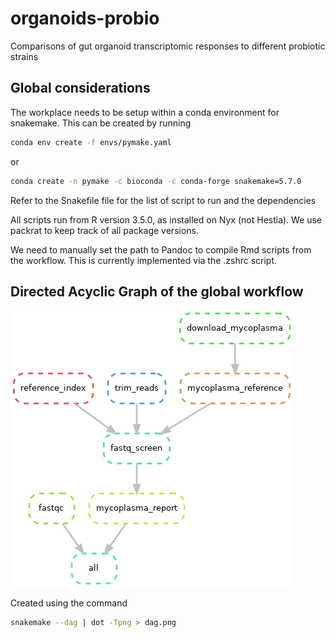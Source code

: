 # organoids-probio
Comparisons of gut organoid transcriptomic responses to different probiotic strains

## Global considerations

The workplace needs to be setup within a conda environment for snakemake. 
This can be created by running 
```bash
conda env create -f envs/pymake.yaml
```
or 

```bash
conda create -n pymake -c bioconda -c conda-forge snakemake=5.7.0
```

Refer to the Snakefile file for the list of script to run and the dependencies

All scripts run from R version 3.5.0, as installed on Nyx (not Hestia).
We use packrat to keep track of all package versions.

We need to manually set the path to Pandoc to compile Rmd scripts from the workflow.
This is currently implemented via the .zshrc script.

## Directed Acyclic Graph of the global workflow 

![Workflow Graph](dag.png)

Created using the command 
```bash
snakemake --dag | dot -Tpng > dag.png
```

